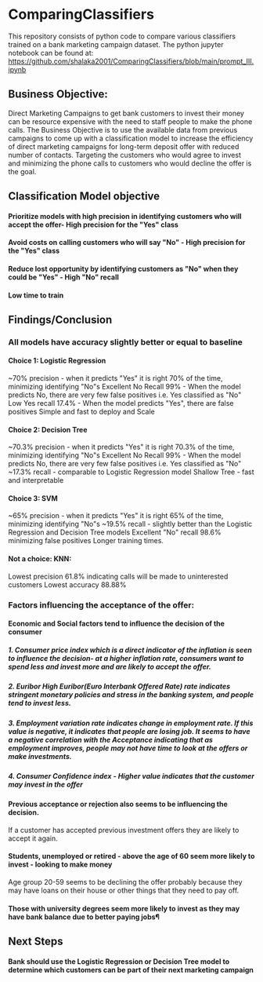 # ComparingClassifiers
This repository consists of python code to compare various classifiers trained on a bank marketing campaign dataset. The python jupyter notebook can be found at: https://github.com/shalaka2001/ComparingClassifiers/blob/main/prompt_III.ipynb

## Business Objective:
Direct Marketing Campaigns to get bank customers to invest their money can be resource expensive with the need to staff people to make the phone calls. The Business Objective is to use the available data from previous campaigns to come up with a classification model to increase the efficiency of direct marketing campaigns for long-term deposit offer with reduced number of contacts. Targeting the customers who would agree to invest and minimizing the phone calls to customers who would decline the offer is the goal.

## Classification Model objective
#### Prioritize models with high precision in identifying customers who will accept the offer- High precision for the "Yes" class
#### Avoid costs on calling customers who will say "No" - High precision for the "Yes" class
#### Reduce lost opportunity by identifying customers as "No" when they could be "Yes" - High "No" recall
#### Low time to train

## Findings/Conclusion
### All models have accuracy slightly better or equal to baseline
#### Choice 1: Logistic Regression
~70% precision - when it predicts "Yes" it is right 70% of the time, minimizing identifying "No"s Excellent No Recall 99% - When the model predicts No, there are very few false positives i.e. Yes classified as "No" Low Yes recall 17.4% - When the model predicts "Yes", there are false positives Simple and fast to deploy and Scale

#### Choice 2: Decision Tree
~70.3% precision - when it predicts "Yes" it is right 70.3% of the time, minimizing identifying "No"s Excellent No Recall 99% - When the model predicts No, there are very few false positives i.e. Yes classified as "No" ~17.3% recall - comparable to Logistic Regression model Shallow Tree - fast and interpretable

#### Choice 3: SVM
~65% precision - when it predicts "Yes" it is right 65% of the time, minimizing identifying "No"s ~19.5% recall - slightly better than the Logistic Regression and Decision Tree models Excellent "No" recall 98.6% minimizing false positives Longer training times.

#### Not a choice: KNN:
Lowest precision 61.8% indicating calls will be made to uninterested customers Lowest accuracy 88.88%

### Factors influencing the acceptance of the offer:
#### Economic and Social factors tend to influence the decision of the consumer

##### 1. Consumer price index which is a direct indicator of the inflation is seen to influence the decision- at a higher inflation rate, consumers want to spend less and invest more and are likely to accept the offer.

##### 2. Euribor High Euribor(Euro Interbank Offered Rate) rate indicates stringent monetary policies and stress in the banking system, and people tend to invest less.

##### 3. Employment variation rate indicates change in employment rate. If this value is negative, it indicates that people are losing job. It seems to have a negative correlation with the Acceptance indicating that as employment improves, people may not have time to look at the offers or make investments.

##### 4. Consumer Confidence index - Higher value indicates that the customer may invest in the offer

#### Previous acceptance or rejection also seems to be influencing the decision.
If a customer has accepted previous investment offers they are likely to accept it again.

#### Students, unemployed or retired - above the age of 60 seem more likely to invest - looking to make money
Age group 20-59 seems to be declining the offer probably because they may have loans on their house or other things that they need to pay off.

#### Those with university degrees seem more likely to invest as they may have bank balance due to better paying jobs¶

## Next Steps
#### Bank should use the Logistic Regression or Decision Tree model to determine which customers can be part of their next marketing campaign
